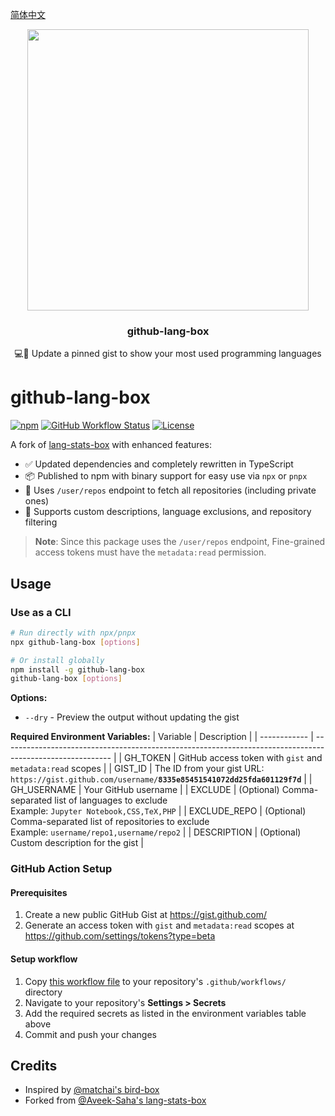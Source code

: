 [简体中文](./README_HANS.md)

<p align="center">
  <img width="450" src="https://user-images.githubusercontent.com/31800695/138593031-536f9b8c-714c-4c4f-8725-63ea105fcca0.png">
  <h3 align="center">github-lang-box</h3>
  <p align="center">💻📌 Update a pinned gist to show your most used programming languages</p>
</p>

# github-lang-box
[![npm](https://img.shields.io/npm/v/github-activity-box.svg?style=flat-square)](https://www.npmjs.com/package/github-lang-box)
[![GitHub Workflow Status](https://img.shields.io/github/actions/workflow/status/maxchang3/github-lang-box/ci.yml?style=flat-square&label=CI)](https://github.com/maxchang3/github-lang-box/actions)
[![License](https://img.shields.io/github/license/maxchang3/github-lang-box?style=flat-square)](LICENSE)

A fork of [lang-stats-box](https://github.com/Aveek-Saha/lang-stats-box) with enhanced features:

- ✅ Updated dependencies and completely rewritten in TypeScript
- 📦 Published to npm with binary support for easy use via `npx` or `pnpx`
- 🔑 Uses `/user/repos` endpoint to fetch all repositories (including private ones)
- 🎨 Supports custom descriptions, language exclusions, and repository filtering

> **Note**: Since this package uses the `/user/repos` endpoint, Fine-grained access tokens must have the `metadata:read` permission.

## Usage

### Use as a CLI

```bash
# Run directly with npx/pnpx
npx github-lang-box [options]

# Or install globally
npm install -g github-lang-box
github-lang-box [options]
```

**Options:**
- `--dry` - Preview the output without updating the gist

**Required Environment Variables:**
| Variable     | Description                                                                                               |
| ------------ | --------------------------------------------------------------------------------------------------------- |
| GH_TOKEN     | GitHub access token with `gist` and `metadata:read` scopes                                                |
| GIST_ID      | The ID from your gist URL: <br> `https://gist.github.com/username/`**`8335e85451541072dd25fda601129f7d`** |
| GH_USERNAME  | Your GitHub username                                                                                      |
| EXCLUDE      | (Optional) Comma-separated list of languages to exclude <br> Example: `Jupyter Notebook,CSS,TeX,PHP`      |
| EXCLUDE_REPO | (Optional) Comma-separated list of repositories to exclude <br> Example: `username/repo1,username/repo2`  |
| DESCRIPTION  | (Optional) Custom description for the gist                                                                |

### GitHub Action Setup

#### Prerequisites

1. Create a new public GitHub Gist at https://gist.github.com/
2. Generate an access token with `gist` and `metadata:read` scopes at https://github.com/settings/tokens?type=beta

#### Setup workflow

1. Copy [this workflow file](./action.yml) to your repository's `.github/workflows/` directory
2. Navigate to your repository's **Settings > Secrets**
3. Add the required secrets as listed in the environment variables table above
4. Commit and push your changes

## Credits

- Inspired by [@matchai's bird-box](https://github.com/matchai/bird-box)
- Forked from [@Aveek-Saha's lang-stats-box](https://github.com/Aveek-Saha/lang-stats-box)
